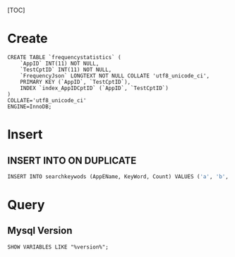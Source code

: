 

[TOC]



# Create



```mysql
CREATE TABLE `frequencystatistics` (
	`AppID` INT(11) NOT NULL,
	`TestCptID` INT(11) NOT NULL,
	`FrequencyJson` LONGTEXT NOT NULL COLLATE 'utf8_unicode_ci',
	PRIMARY KEY (`AppID`, `TestCptID`),
	INDEX `index_AppIDCptID` (`AppID`, `TestCptID`)
)
COLLATE='utf8_unicode_ci'
ENGINE=InnoDB;
```





# Insert



## INSERT INTO ON DUPLICATE



```python
INSERT INTO searchkeywods (AppEName, KeyWord, Count) VALUES ('a', 'b', 1) ON DUPLICATE KEY UPDATE Count=Count+1;

```





# Query



##  Mysql Version



```mysql
SHOW VARIABLES LIKE "%version%";
```





